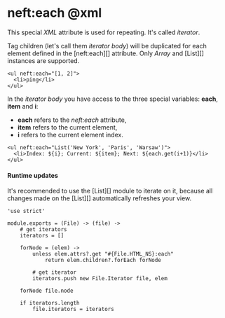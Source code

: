 neft:each @xml
=========

This special *XML* attribute is used for repeating. It's called *iterator*.

Tag children (let's call them *iterator body*) will be duplicated for each
element defined in the [neft:each][] attribute.
Only *Array* and [List][] instances are supported.

```
<ul neft:each="[1, 2]">
  <li>ping</li>
</ul>
```

In the *iterator body* you have access to the three special variables:
**each**, **item** and **i**:

- **each** refers to the *neft:each* attribute,
- **item** refers to the current element,
- **i** refers to the current element index.

```
<ul neft:each="List('New York', 'Paris', 'Warsaw')">
  <li>Index: ${i}; Current: ${item}; Next: ${each.get(i+1)}</li>
</ul>
```

#### Runtime updates

It's recommended to use the [List][] module to iterate on it, because
all changes made on the [List][] automatically refreshes your view.

	'use strict'

	module.exports = (File) -> (file) ->
		# get iterators
		iterators = []

		forNode = (elem) ->
			unless elem.attrs?.get "#{File.HTML_NS}:each"
				return elem.children?.forEach forNode

			# get iterator
			iterators.push new File.Iterator file, elem

		forNode file.node

		if iterators.length
			file.iterators = iterators
